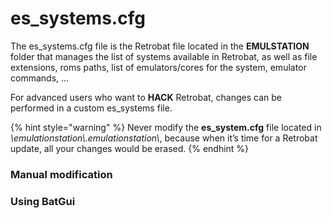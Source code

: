# es\_systems.cfg

The es\_systems.cfg file is the Retrobat file located in the **EMULSTATION** folder that manages the list of systems available in Retrobat, as well as file extensions, roms paths, list of emulators/cores for the system, emulator commands, ...

For advanced users who want to **HACK** Retrobat, changes can be performed in a custom es\_systems file.

{% hint style="warning" %}
Never modify the **es\_system.cfg** file located in _\emulationstation\\.emulationstation\\_, because when it’s time for a Retrobat update, all your changes would be erased.
{% endhint %}

### Manual modification



### Using BatGui
